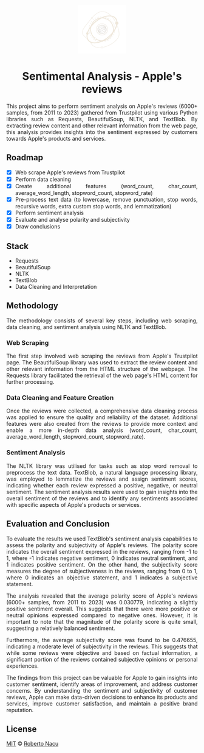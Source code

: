 <div align="center">
  <img src="imgs/logo-light-nobg.png" alt="logo" width="128"/>
  <h1>Sentimental Analysis - Apple's reviews</h1>

</div>

<div align="justify">

This project aims to perform sentiment analysis on Apple's reviews (6000+ samples, from 2011 to 2023) gathered from Trustpilot using various Python libraries such as Requests, BeautifulSoup, NLTK, and TextBlob. By extracting review content and other relevant information from the web page, this analysis provides insights into the sentiment expressed by customers towards Apple's products and services.

## Roadmap

- [x] Web scrape Apple's reviews from Trustpilot
- [x] Perform data cleaning
- [x] Create additional features (word_count, char_count, average_word_length, stopword_count, stopword_rate)
- [x] Pre-process text data (to lowercase, remove punctuation, stop words, recursive words, extra custom stop words, and lemmatization)
- [x] Perform sentiment analysis
- [x] Evaluate and analyse polarity and subjectivity
- [x] Draw conclusions

## Stack

- Requests
- BeautifulSoup
- NLTK
- TextBlob
- Data Cleaning and Interpretation

## Methodology

The methodology consists of several key steps, including web scraping, data cleaning, and sentiment analysis using NLTK and TextBlob.

### Web Scraping

The first step involved web scraping the reviews from Apple's Trustpilot page. The BeautifulSoup library was used to extract the review content and other relevant information from the HTML structure of the webpage. The Requests library facilitated the retrieval of the web page's HTML content for further processing.

### Data Cleaning and Feature Creation
Once the reviews were collected, a comprehensive data cleaning process was applied to ensure the quality and reliability of the dataset. Additional features were also created from the reviews to provide more context and enable a more in-depth data analysis (word_count, char_count, average_word_length, stopword_count, stopword_rate).

### Sentiment Analysis
The NLTK library was utilised for tasks such as stop word removal to preprocess the text data. TextBlob, a natural language processing library, was employed to lemmatize the reviews and assign sentiment scores, indicating whether each review expressed a positive, negative, or neutral sentiment. The sentiment analysis results were used to gain insights into the overall sentiment of the reviews and to identify any sentiments associated with specific aspects of Apple's products or services.

## Evaluation and Conclusion

To evaluate the results we used TextBlob's sentiment analysis capabilities to assess the polarity and subjectivity of Apple's reviews. The polarity score indicates the overall sentiment expressed in the reviews, ranging from -1 to 1, where -1 indicates negative sentiment, 0 indicates neutral sentiment, and 1 indicates positive sentiment. On the other hand, the subjectivity score measures the degree of subjectiveness in the reviews, ranging from 0 to 1, where 0 indicates an objective statement, and 1 indicates a subjective statement. 

The analysis revealed that the average polarity score of Apple's reviews (6000+ samples, from 2011 to 2023) was 0.030779, indicating a slightly positive sentiment overall. This suggests that there were more positive or neutral opinions expressed compared to negative ones. However, it is important to note that the magnitude of the polarity score is quite small, suggesting a relatively balanced sentiment.

Furthermore, the average subjectivity score was found to be 0.476655, indicating a moderate level of subjectivity in the reviews. This suggests that while some reviews were objective and based on factual information, a significant portion of the reviews contained subjective opinions or personal experiences.

The findings from this project can be valuable for Apple to gain insights into customer sentiment, identify areas of improvement, and address customer concerns. By understanding the sentiment and subjectivity of customer reviews, Apple can make data-driven decisions to enhance its products and services, improve customer satisfaction, and maintain a positive brand reputation.

## License

[MIT](https://github.com/1391819/apple-sentiment-analysis/blob/main/License.txt) © [Roberto Nacu](https://github.com/1391819)
